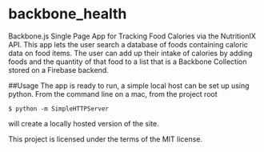 # backbone_health
Backbone.js Single Page App for Tracking Food Calories via the NutritionIX API.
This app lets the user search a database of foods containing caloric data on food items. The user can add up their intake of calories 
by adding foods and the quantity of that food to a list that is a Backbone Collection stored on a Firebase backend.

##Usage 
The app is ready to run, a simple local host can be set up using python. From the command line on a mac, from the project root 
```
$ python -m SimpleHTTPServer
```
will create a locally hosted version of the site. 

This project is licensed under the terms of the MIT license.
